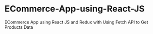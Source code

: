 # ECommerce-App-using-React-JS
ECommerce App using React JS and Redux with Using Fetch API to Get Products Data
